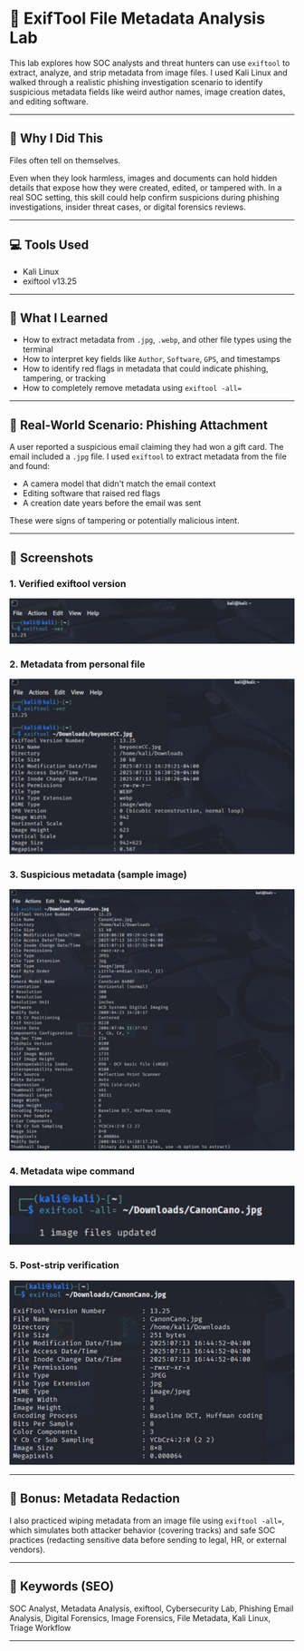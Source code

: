 # 🧪 ExifTool File Metadata Analysis Lab

This lab explores how SOC analysts and threat hunters can use `exiftool` to extract, analyze, and strip metadata from image files. I used Kali Linux and walked through a realistic phishing investigation scenario to identify suspicious metadata fields like weird author names, image creation dates, and editing software.

---

## 🧠 Why I Did This

Files often tell on themselves.

Even when they look harmless, images and documents can hold hidden details that expose how they were created, edited, or tampered with. In a real SOC setting, this skill could help confirm suspicions during phishing investigations, insider threat cases, or digital forensics reviews.

---

## 💻 Tools Used

- Kali Linux
- exiftool v13.25

---

## 📝 What I Learned

- How to extract metadata from `.jpg`, `.webp`, and other file types using the terminal
- How to interpret key fields like `Author`, `Software`, `GPS`, and timestamps
- How to identify red flags in metadata that could indicate phishing, tampering, or tracking
- How to completely remove metadata using `exiftool -all=`

---

## 🧪 Real-World Scenario: Phishing Attachment

A user reported a suspicious email claiming they had won a gift card. The email included a `.jpg` file. I used `exiftool` to extract metadata from the file and found:

- A camera model that didn't match the email context
- Editing software that raised red flags
- A creation date years before the email was sent

These were signs of tampering or potentially malicious intent.

---

## 📸 Screenshots

### 1. Verified exiftool version  
[![](1_exiftool_version_check.png)](1_exiftool_version_check.png)

### 2. Metadata from personal file  
[![](2_exiftool_metadata_output.png)](2_exiftool_metadata_output.png)

### 3. Suspicious metadata (sample image)  
[![](3_suspicious_metadata_highlight.png)](3_suspicious_metadata_highlight.png)

### 4. Metadata wipe command  
[![](4_metadata_stripped_command.png)](4_metadata_stripped_command.png)

### 5. Post-strip verification  
[![](5_metadata_after_stripping.png)](5_metadata_after_stripping.png)

---

## 🧹 Bonus: Metadata Redaction

I also practiced wiping metadata from an image file using `exiftool -all=`, which simulates both attacker behavior (covering tracks) and safe SOC practices (redacting sensitive data before sending to legal, HR, or external vendors).

---

## 🔎 Keywords (SEO)

SOC Analyst, Metadata Analysis, exiftool, Cybersecurity Lab, Phishing Email Analysis, Digital Forensics, Image Forensics, File Metadata, Kali Linux, Triage Workflow

---

